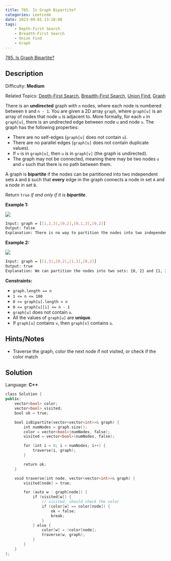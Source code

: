 ```yaml
---
title: 785. Is Graph Bipartite?
categories: Leetcode
date: 2023-09-01 13:18:08
tags:
    - Depth-First Search
    - Breadth-First Search
    - Union Find
    - Graph
---
```


[785\. Is Graph Bipartite?](https://leetcode.com/problems/is-graph-bipartite/)

## Description

Difficulty: **Medium**

Related Topics: [Depth-First Search](https://leetcode.com/tag/https://leetcode.com/tag/depth-first-search//), [Breadth-First Search](https://leetcode.com/tag/https://leetcode.com/tag/breadth-first-search//), [Union Find](https://leetcode.com/tag/https://leetcode.com/tag/union-find//), [Graph](https://leetcode.com/tag/https://leetcode.com/tag/graph//)

There is an **undirected** graph with `n` nodes, where each node is numbered between `0` and `n - 1`. You are given a 2D array `graph`, where `graph[u]` is an array of nodes that node `u` is adjacent to. More formally, for each `v` in `graph[u]`, there is an undirected edge between node `u` and node `v`. The graph has the following properties:

* There are no self-edges (`graph[u]` does not contain `u`).
* There are no parallel edges (`graph[u]` does not contain duplicate values).
* If `v` is in `graph[u]`, then `u` is in `graph[v]` (the graph is undirected).
* The graph may not be connected, meaning there may be two nodes `u` and `v` such that there is no path between them.

A graph is **bipartite** if the nodes can be partitioned into two independent sets `A` and `B` such that **every** edge in the graph connects a node in set `A` and a node in set `B`.

Return `true` _if and only if it is **bipartite**_.

**Example 1:**

![](https://assets.leetcode.com/uploads/2020/10/21/bi2.jpg)

```bash
Input: graph = [[1,2,3],[0,2],[0,1,3],[0,2]]
Output: false
Explanation: There is no way to partition the nodes into two independent sets such that every edge connects a node in one and a node in the other.
```

**Example 2:**

![](https://assets.leetcode.com/uploads/2020/10/21/bi1.jpg)

```bash
Input: graph = [[1,3],[0,2],[1,3],[0,2]]
Output: true
Explanation: We can partition the nodes into two sets: {0, 2} and {1, 3}.
```

**Constraints:**

* `graph.length == n`
* `1 <= n <= 100`
* `0 <= graph[u].length < n`
* `0 <= graph[u][i] <= n - 1`
* `graph[u]` does not contain `u`.
* All the values of `graph[u]` are **unique**.
* If `graph[u]` contains `v`, then `graph[v]` contains `u`.

## Hints/Notes

* Traverse the graph, color the next node if not visited, or check if the color match

## Solution

Language: **C++**

```C++
class Solution {
public:
    vector<bool> color;
    vector<bool> visited;
    bool ok = true;

    bool isBipartite(vector<vector<int>>& graph) {
        int numNodes = graph.size();
        color = vector<bool>(numNodes, false);
        visited = vector<bool>(numNodes, false);

        for (int i = 0; i < numNodes; i++) {
            traverse(i, graph);
        }

        return ok;
    }

    void traverse(int node, vector<vector<int>>& graph) {
        visited[node] = true;

        for (auto w : graph[node]) {
            if (visited[w]) {
                // visited, should check the color
                if (color[w] == color[node]) {
                    ok = false;
                    break;
                }
            } else {
                color[w] = !color[node];
                traverse(w, graph);
            }
        }
    }
};
```
